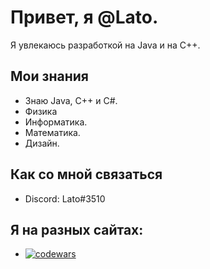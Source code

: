 #  Привет, я @Lato.

Я увлекаюсь разработкой на Java и на С++.

## Мои знания
- Знаю Java, С++ и C#.
- Физика
- Информатика.
- Математика.
- Дизайн.

## Как со мной связаться
- Discord: Lato#3510

## Я на разных сайтах: 
- [![codewars](https://www.codewars.com/users/DOBRATA/badges/large)](https://www.codewars.com/users/DOBRATA)   


